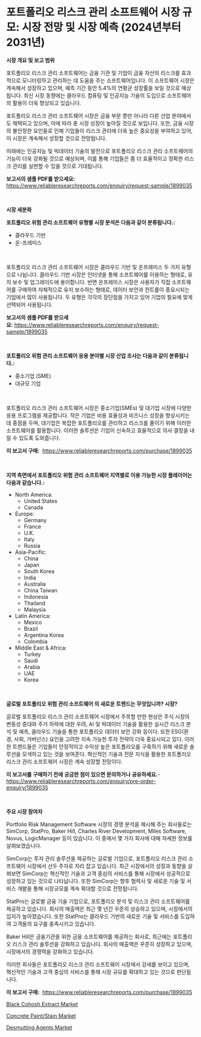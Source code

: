 <p><h1>포트폴리오 리스크 관리 소프트웨어 시장 규모: 시장 전망 및 시장 예측 (2024년부터 2031년)</h1></p><p><strong>시장 개요 및 보고 범위</strong></p>
<p><p>포트폴리오 리스크 관리 소프트웨어는 금융 기관 및 기업이 금융 자산의 리스크를 효과적으로 모니터링하고 관리하는 데 도움을 주는 소프트웨어입니다. 이 소프트웨어 시장은 계속해서 성장하고 있으며, 예측 기간 동안 5.4%의 연평균 성장률을 보일 것으로 예상됩니다. 최신 시장 동향에는 클라우드 컴퓨팅 및 인공지능 기술의 도입으로 소프트웨어의 활용이 더욱 향상되고 있습니다.</p><p>포트폴리오 리스크 관리 소프트웨어 시장은 금융 부문 뿐만 아니라 다른 산업 분야에서도 채택되고 있으며, 이에 따라 총 시장 성장이 높아질 것으로 보입니다. 또한, 금융 시장의 불안정한 요인들로 인해 기업들이 리스크 관리에 더욱 높은 중요성을 부여하고 있어, 이 시장은 계속해서 성장할 것으로 전망됩니다.</p><p>미래에는 인공지능 및 빅데이터 기술의 발전으로 포트폴리오 리스크 관리 소프트웨어의 기능이 더욱 강화될 것으로 예상되며, 이를 통해 기업들은 좀 더 효율적이고 정확한 리스크 관리를 실현할 수 있을 것으로 기대됩니다.</p></p>
<p><strong>보고서의 샘플 PDF를 받으세요:</strong> <a href="https://www.reliableresearchreports.com/enquiry/request-sample/1899035">https://www.reliableresearchreports.com/enquiry/request-sample/1899035</a></p>
<p>&nbsp;</p>
<p><strong>시장 세분화</strong></p>
<p><strong>포트폴리오 위험 관리 소프트웨어 유형별 시장 분석은 다음과 같이 분류됩니다.:</strong></p>
<p><ul><li>클라우드 기반</li><li>온-프레미스</li></ul></p>
<p>&nbsp;</p>
<p><p>포트폴리오 리스크 관리 소프트웨어 시장은 클라우드 기반 및 온프레미스 두 가지 유형으로 나뉩니다. 클라우드 기반 시장은 인터넷을 통해 소프트웨어를 이용하는 형태로, 유지 보수 및 업그레이드에 용이합니다. 반면 온프레미스 시장은 사용자가 직접 소프트웨어를 구매하여 자체적으로 유지 보수하는 형태로, 데이터 보안과 컨트롤이 중요시되는 기업에서 많이 사용됩니다. 두 유형은 각각의 장단점을 가지고 있어 기업의 필요에 맞게 선택되어 사용됩니다.</p></p>
<p><strong>보고서의 샘플 PDF를 받으세요:</strong>&nbsp;<a href="https://www.reliableresearchreports.com/enquiry/request-sample/1899035">https://www.reliableresearchreports.com/enquiry/request-sample/1899035</a></p>
<p>&nbsp;</p>
<p><strong> 포트폴리오 위험 관리 소프트웨어 응용 분야별 시장 산업 조사는 다음과 같이 분류됩니다.:</strong></p>
<p><ul><li>중소기업 (SME)</li><li>대규모 기업</li></ul></p>
<p>&nbsp;</p>
<p><p>포트폴리오 리스크 관리 소프트웨어 시장은 중소기업(SMEs) 및 대기업 시장에 다양한 응용 프로그램을 제공합니다. 작은 기업은 비용 효율성과 비즈니스 성장을 향상시키는 데 중점을 두며, 대기업은 복잡한 포트폴리오를 관리하고 리스크를 줄이기 위해 이러한 소프트웨어를 활용합니다. 이러한 솔루션은 기업이 신속하고 효율적으로 의사 결정을 내릴 수 있도록 도와줍니다.</p></p>
<p><strong>이 보고서 구매:</strong>&nbsp; <a href="https://www.reliableresearchreports.com/purchase/1899035">https://www.reliableresearchreports.com/purchase/1899035</a></p>
<p>&nbsp;</p>
<p><strong>지역 측면에서 포트폴리오 위험 관리 소프트웨어 지역별로 이용 가능한 시장 플레이어는 다음과 같습니다.:</strong></p>
<p><ul>
    <li>
        North America:
        <ul>
            <li>United States</li>
            <li>Canada</li>
        </ul>
    </li>
    <li>
        Europe:
        <ul>
            <li>Germany</li>
            <li>France</li>
            <li>U.K.</li>
            <li>Italy</li>
            <li>Russia</li>
        </ul>
    </li>
    <li>
        Asia-Pacific:
        <ul>
            <li>China</li>
            <li>Japan</li>
            <li>South Korea</li>
            <li>India</li>
            <li>Australia</li>
            <li>China Taiwan</li>
            <li>Indonesia</li>
            <li>Thailand</li>
            <li>Malaysia</li>
        </ul>
    </li>
    <li>
        Latin America:
        <ul>
            <li>Mexico</li>
            <li>Brazil</li>
            <li>Argentina Korea</li>
            <li>Colombia</li>
        </ul>
    </li>
    <li>
        Middle East & Africa:
        <ul>
            <li>Turkey</li>
            <li>Saudi</li>
            <li>Arabia</li>
            <li>UAE</li>
            <li>Korea</li>
        </ul>
    </li>
    </ul></p>
<p>&nbsp;</p>
<p><strong>글로벌 포트폴리오 위험 관리 소프트웨어 의 새로운 트렌드는 무엇입니까? 시장?</strong></p>
<p><p>글로벌 포트폴리오 리스크 관리 소프트웨어 시장에서 주목할 만한 현상은 주식 시장의 변동성 증대와 주가 하락에 대한 우려, AI 및 빅데이터 기술을 활용한 실시간 리스크 분석 및 예측, 클라우드 기술을 통한 포트폴리오 데이터 보안 강화 등이다. 또한 ESG(환경, 사회, 거버넌스) 요인을 고려한 지속 가능한 투자 전략이 더욱 중요시되고 있다. 이러한 트렌드들은 기업들이 안정적이고 수익성 높은 포트폴리오를 구축하기 위해 새로운 솔루션을 모색하고 있는 것을 보여준다. 혁신적인 기술과 전문 지식을 활용한 포트폴리오 리스크 관리 소프트웨어 시장은 계속 성장할 전망이다.</p></p>
<p><strong>이 보고서를 구매하기 전에 궁금한 점이 있으면 문의하거나 공유하세요.</strong>- <a href="https://www.reliableresearchreports.com/enquiry/pre-order-enquiry/1899035">https://www.reliableresearchreports.com/enquiry/pre-order-enquiry/1899035</a></p>
<p>&nbsp;</p>
<p><strong>주요 시장 참여자</strong></p>
<p><p>Portfolio Risk Management Software 시장의 경쟁 분석을 제시해 주는 회사들로는 SimCorp, StatPro, Baker Hill, Charles River Development, Miles Software, Novus, LogicManager 등이 있습니다. 이 중에서 몇 가지 회사에 대해 자세한 정보를 살펴보겠습니다.</p><p>SimCorp는 투자 관리 솔루션을 제공하는 글로벌 기업으로, 포트폴리오 리스크 관리 소프트웨어 시장에서 선두 주자로 자리 잡고 있습니다. 최근 시장에서의 성장과 동향을 살펴보면 SimCorp는 혁신적인 기술과 고객 중심의 서비스를 통해 시장에서 성공적으로 성장하고 있는 것으로 나타납니다. 또한 SimCorp는 향후 협력사 및 새로운 기술 및 서비스 개발을 통해 시장규모를 계속 확대할 것으로 전망됩니다.</p><p>StatPro는 글로벌 금융 기술 기업으로, 포트폴리오 분석 및 리스크 관리 소프트웨어를 제공하고 있습니다. 회사의 매출액은 최근 몇 년간 꾸준히 상승하고 있으며, 시장에서의 입지가 높아졌습니다. 또한 StatPro는 클라우드 기반의 새로운 기술 및 서비스를 도입하여 고객들의 요구를 충족시키고 있습니다.</p><p>Baker Hill은 금융기관을 위한 금융 소프트웨어를 제공하는 회사로, 최근에는 포트폴리오 리스크 관리 솔루션을 강화하고 있습니다. 회사의 매출액은 꾸준히 성장하고 있으며, 시장에서의 경쟁력을 강화하고 있습니다.</p><p>이러한 회사들은 포트폴리오 리스크 관리 소프트웨어 시장에서 강세를 보이고 있으며, 혁신적인 기술과 고객 중심의 서비스를 통해 시장 규모를 확대하고 있는 것으로 판단됩니다.</p></p>
<p><strong>이 보고서 구매:</strong>&nbsp;&nbsp;<a href="https://www.reliableresearchreports.com/purchase/1899035">https://www.reliableresearchreports.com/purchase/1899035</a></p>
<p><p><a href="https://github.com/angelajermaine/Market-Research-Report-List-2/blob/main/black-cohosh-extract-market.md">Black Cohosh Extract Market</a></p><p><a href="https://github.com/provorikovar/Market-Research-Report-List-3/blob/main/concrete-paintstain-market.md">Concrete Paint/Stain Market</a></p><p><a href="https://github.com/beatblasta/Market-Research-Report-List-2/blob/main/desmutting-agents-market.md">Desmutting Agents Market</a></p></p>
